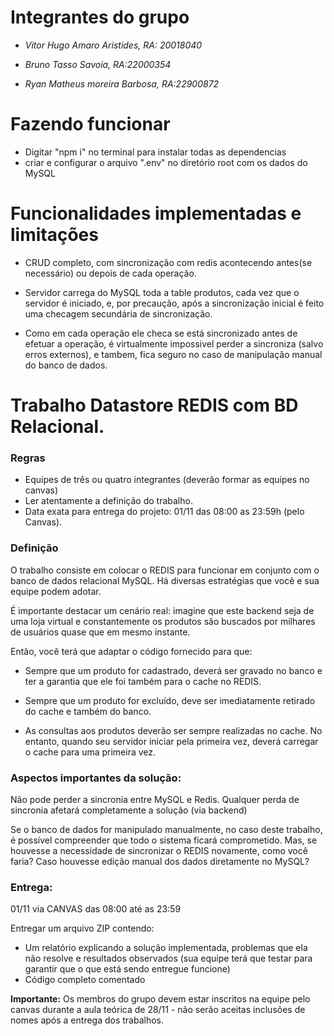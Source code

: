 # Integrantes do grupo

- *Vitor Hugo Amaro Aristides, RA: 20018040*

- *Bruno Tasso Savoia, RA:22000354*

- *Ryan Matheus moreira Barbosa, RA:22900872*

# Fazendo funcionar

- Digitar "npm i" no terminal para instalar todas as dependencias
- criar e configurar o arquivo ".env" no diretório root com os dados do MySQL

# Funcionalidades implementadas e limitações

- CRUD completo, com sincronização com redis acontecendo antes(se necessário) ou depois de cada operação.

- Servidor carrega do MySQL toda a table produtos, cada vez que o servidor é iniciado, e, por precaução, após a sincronização inicial é feito uma checagem secundária de sincronização.

- Como em cada operação ele checa se está sincronizado antes de efetuar a operação, é virtualmente impossivel perder a sincroniza (salvo erros externos), e tambem, fica seguro no caso de manipulação manual do banco de dados.

  







# Trabalho Datastore REDIS com BD Relacional.

### Regras
- Equipes de três ou quatro integrantes (deverão formar as equipes no canvas)
- Ler atentamente a definição do trabalho.
- Data exata para entrega do projeto: 01/11 das 08:00 as 23:59h (pelo Canvas).

### Definição

O trabalho consiste em colocar o REDIS para funcionar em conjunto com o banco de dados relacional MySQL. Há diversas estratégias que você e sua equipe podem adotar. 

É importante destacar um cenário real: imagine que este backend seja de uma loja virtual e constantemente os produtos são buscados por milhares de usuários quase que em mesmo instante.

Então, você terá que adaptar o código fornecido para que: 

- Sempre que um produto for cadastrado, deverá ser gravado no banco e ter a garantia que ele foi também para o cache no REDIS.

- Sempre que um produto for excluído, deve ser imediatamente retirado do cache e também do banco. 

- As consultas aos produtos deverão ser sempre realizadas no cache. No entanto, quando seu servidor iniciar pela primeira vez, deverá carregar o cache para uma primeira vez. 

### Aspectos importantes da solução:

Não pode perder a sincronia entre MySQL e Redis. Qualquer perda de sincronia afetará completamente a solução (via backend)

Se o banco de dados for manipulado manualmente, no caso deste trabalho, é possível compreender que todo o sistema ficará comprometido. Mas, se houvesse a necessidade de sincronizar o REDIS novamente, como você faria? Caso houvesse edição manual dos dados diretamente no MySQL? 

### Entrega: 

01/11 via CANVAS das 08:00 até as 23:59

Entregar um arquivo ZIP contendo:
- Um relatório explicando a solução implementada, problemas que ela não resolve e resultados observados (sua equipe terá que testar para garantir que o que está sendo entregue funcione)
- Código completo comentado

**Importante:** Os membros do grupo devem estar inscritos na equipe pelo canvas durante a aula teórica de 28/11 - não serão aceitas inclusões de nomes após a entrega dos trabalhos. 

